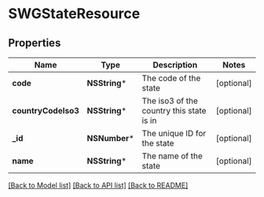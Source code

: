 # SWGStateResource

## Properties
Name | Type | Description | Notes
------------ | ------------- | ------------- | -------------
**code** | **NSString*** | The code of the state | [optional] 
**countryCodeIso3** | **NSString*** | The iso3 of the country this state is in | [optional] 
**_id** | **NSNumber*** | The unique ID for the state | [optional] 
**name** | **NSString*** | The name of the state | [optional] 

[[Back to Model list]](../README.md#documentation-for-models) [[Back to API list]](../README.md#documentation-for-api-endpoints) [[Back to README]](../README.md)


